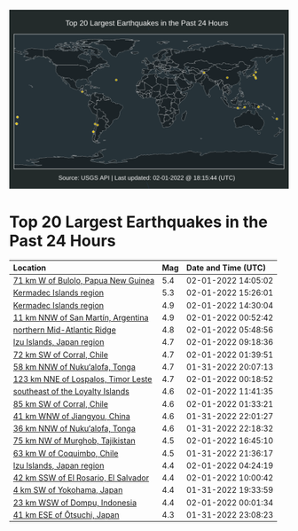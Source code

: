 ![Map](./map.png)

# Top 20 Largest Earthquakes in the Past 24 Hours

| Location | Mag | Date and Time (UTC) |
|:---|:---|:---|
| [71 km W of Bulolo, Papua New Guinea](https://earthquake.usgs.gov/earthquakes/eventpage/us7000ggxx) | 5.4 | 02-01-2022 14:05:02 |
| [Kermadec Islands region](https://earthquake.usgs.gov/earthquakes/eventpage/us7000ggyz) | 5.3 | 02-01-2022 15:26:01 |
| [Kermadec Islands region](https://earthquake.usgs.gov/earthquakes/eventpage/us7000ggy4) | 4.9 | 02-01-2022 14:30:04 |
| [11 km NNW of San Martín, Argentina](https://earthquake.usgs.gov/earthquakes/eventpage/us7000gguj) | 4.9 | 02-01-2022 00:52:42 |
| [northern Mid-Atlantic Ridge](https://earthquake.usgs.gov/earthquakes/eventpage/us7000ggww) | 4.8 | 02-01-2022 05:48:56 |
| [Izu Islands, Japan region](https://earthquake.usgs.gov/earthquakes/eventpage/us7000ggx0) | 4.7 | 02-01-2022 09:18:36 |
| [72 km SW of Corral, Chile](https://earthquake.usgs.gov/earthquakes/eventpage/us7000gguw) | 4.7 | 02-01-2022 01:39:51 |
| [58 km NNW of Nuku‘alofa, Tonga](https://earthquake.usgs.gov/earthquakes/eventpage/us7000ggus) | 4.7 | 01-31-2022 20:07:13 |
| [123 km NNE of Lospalos, Timor Leste](https://earthquake.usgs.gov/earthquakes/eventpage/us7000ggud) | 4.7 | 02-01-2022 00:18:52 |
| [southeast of the Loyalty Islands](https://earthquake.usgs.gov/earthquakes/eventpage/us7000ggxc) | 4.6 | 02-01-2022 11:41:35 |
| [85 km SW of Corral, Chile](https://earthquake.usgs.gov/earthquakes/eventpage/us7000gguu) | 4.6 | 02-01-2022 01:33:21 |
| [41 km WNW of Jiangyou, China](https://earthquake.usgs.gov/earthquakes/eventpage/us7000ggtq) | 4.6 | 01-31-2022 22:01:27 |
| [36 km NNW of Nuku‘alofa, Tonga](https://earthquake.usgs.gov/earthquakes/eventpage/us7000ggux) | 4.6 | 01-31-2022 22:18:32 |
| [75 km NW of Murghob, Tajikistan](https://earthquake.usgs.gov/earthquakes/eventpage/us7000ggz8) | 4.5 | 02-01-2022 16:45:10 |
| [63 km W of Coquimbo, Chile](https://earthquake.usgs.gov/earthquakes/eventpage/us7000ggt4) | 4.5 | 01-31-2022 21:36:17 |
| [Izu Islands, Japan region](https://earthquake.usgs.gov/earthquakes/eventpage/us7000ggvv) | 4.4 | 02-01-2022 04:24:19 |
| [42 km SSW of El Rosario, El Salvador](https://earthquake.usgs.gov/earthquakes/eventpage/us7000ggx7) | 4.4 | 02-01-2022 10:00:42 |
| [4 km SW of Yokohama, Japan](https://earthquake.usgs.gov/earthquakes/eventpage/us7000ggs5) | 4.4 | 01-31-2022 19:33:59 |
| [23 km WSW of Dompu, Indonesia](https://earthquake.usgs.gov/earthquakes/eventpage/us7000ggu9) | 4.4 | 02-01-2022 00:01:34 |
| [41 km ESE of Ōtsuchi, Japan](https://earthquake.usgs.gov/earthquakes/eventpage/us7000ggu2) | 4.3 | 01-31-2022 23:08:23 |
